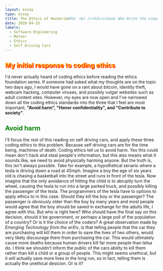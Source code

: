 ```yaml
---
layout: essay
type: essay
title: The Ethics of Hackers&#58; <br /><h3><i>Gods Who Write the Loops of Our Lives</i></h3>
date: 2020-04-25
labels:
  - Software Engineering
  - Meteor
  - Ethics
  - Self Driving Cars
---
```


<h2 style="color: orange; text-shadow: 2px 2px red">My initial response to coding ethics</h2> 
I'd never actually heard of coding ethics before reading the ethics foundation series.  If someone had asked what my thoughts are on the topic two days ago, I would have gone on a rant about bitcoin, identity theft, webcam hacking, computer viruses, and possibly vulgar websites such as adult content sites. However, my eyes are now open and I've narrowed down all the coding ethics standards into the three that I feel are most important; <strong>"Avoid harm", "Honor confidentiality", and "Contribute to society"</strong>.

<h2 style="color: green">Avoid harm</h2>
I'll focus the rest of this reading on self driving cars, and apply these three coding ethics to this problem. Because self driving cars are for the time being, machines of death.  Coding ethics tell us to avoid harm.  Yes this could mean don't hack and steal people's information, but this also means what it sounds like, we need to avoid physically harming anyone.  But the truth is, this isn't always possible.  Take for example, a hypothetical senario where a tesla is driving down a road at 45mph.  Imagine a boy the age of six years old is chasing a basketball into the street and runs in front of the tesla.  Now imagine that the only avoidance of hitting the child is to abruptly turn the wheel, causing the tesla to run into a large parked truck, and possibly killing the passenger of the tesla.  The programmers of the tesla have to options to apply ethics to in this case.  Should they kill the boy or the passenger?  The passenger is obviously older than the boy by many years and most people would agree that the boy should be saved in exchange for the adults life, I agree with this.  But who is right here?  Who should have the final say on this decision, should it be government, or perhaps a large poll of the population of a country?  Or is it the choice of the coders?  A great observation made by <i>Emerging Technology from the arXiv</i>, is that telling people that the car they are purchasing will kill them in order to save the lives of two others, would very likely discourage them from purchasing the car.  This would ultimately cause more deaths because human drivers kill far more people than telsa do. I think we shouldn't inform the public of the cars ability to kill them rather than kill a child or a group of people.  This might seems unethical, but it will actually save more lives in the long run, so in fact, telling them is actually the unethical desicion.  Or is it?

